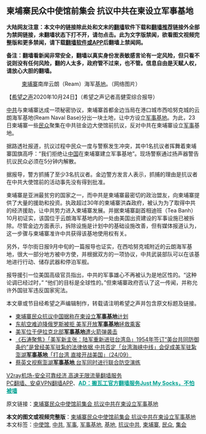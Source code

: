  <h2>柬埔寨民众中使馆前集会 抗议中共在柬设立军事基地</h2> <p class="notice"><b>大陆网友注意：本文中的链接除此处和文末的<a href="https://github.com/bannedbook/fanqiang" >翻墙</a>软件下载和<a href="https://github.com/killgcd/justmysocks/blob/master/README.md">翻墙推荐</a>链接外全部为禁网链接，未翻墙状态下打不开，请勿点击。此为文字版禁闻，欲看图文视频完整版和更多禁闻，请下载<a href="https://github.com/bannedbook/fanqiang">翻墙软件或APP</a>后翻墙上禁闻网。</p><p>备注：翻墙看新闻非常安全，翻墙以真实身份发表敏感言论有一定风险，但只看不说则没有任何风险，翻的人太多，政府管不过来，也不管。信息自由是天赋人权，请放心大胆的翻墙。</b></p>  <div class="entry"> <figure><figcaption><a href="https://www.bannedbook.org/bnews/tag/%e6%9f%ac%e5%9f%94%e5%af%a8/" class="st_tag internal_tag" rel="tag" title="标签 柬埔寨 下的日志">柬埔寨</a>南岸云朗（Ream）海军<a href="https://www.bannedbook.org/bnews/tag/%E5%9F%BA%E5%9C%B0/" class="st_tag internal_tag" rel="tag" title="标签 基地 下的日志">基地</a>。（网络图片）</figcaption></figure> <p>【<span class='wp_keywordlink_affiliate'><a href="https://www.soundofhope.org" title="希望之声" target="_blank">希望之声</a></span>2020年10月24日】（希望之声记者高健雯综合报导）</p> <p><a href="https://www.bannedbook.org/bnews/tag/%e4%b8%ad%e5%85%b1/" class="st_tag internal_tag" rel="tag" title="标签 中共 下的日志">中共</a>与柬埔寨达成一项秘密协议，柬埔寨首都金边当局在港口城市西哈努克城的云朗海军基地(Ream Naval Base)分出一块土地，让中方设立<a href="https://www.bannedbook.org/bnews/tag/%E5%86%9B%E4%BA%8B%E5%9F%BA%E5%9C%B0/" class="st_tag internal_tag" rel="tag" title="标签 军事基地 下的日志">军事基地</a>。为此，23日柬埔寨一些<a href="https://www.bannedbook.org/bnews/tag/%E6%B0%91%E4%BC%97/" class="st_tag internal_tag" rel="tag" title="标签 民众 下的日志">民众</a>聚集在中共驻金边大使馆前抗议，反对中共在柬埔寨设立<a href="https://www.bannedbook.org/bnews/tag/%E5%86%9B%E4%BA%8B/" class="st_tag internal_tag" rel="tag" title="标签 军事 下的日志">军事</a>基地。</p> <p>据路透社报道，抗议过程中民众一度与警察发生冲突，其中1名抗议者挥舞着柬埔寨国旗高呼：“我们拒绝让<span class='wp_keywordlink_affiliate'><a href="https://www.bannedbook.org/" title="中国" target="_blank">中国</a></span>在柬埔寨建立军事基地”。现场警察通过扬声器警告抗议民众必须在5分钟内解散。</p>  <p>据报导，警方抓捕了至少3名抗议者。金边警方发言人表示，抓捕的理由是抗议者在中共大使馆前的活动事先没有得到批准。</p> <p>柬埔寨是亚洲最贫穷的国家之一，而中共是柬埔寨最密切的政治盟友，向柬埔寨提供了大量的援助和投资。执政超过30年的柬埔寨洪森政府，被认为为了取得中共的经济援助，让中共势力进入柬埔寨发展。并据柬埔寨副首相迪班（Tea Banh）10月初证实，该国位于云朗海军基地内的一处由美国出资建设的军事设施已被拆除。尽管金边方面表示，拆除设施是计划中的基础设施改善，但有媒体报道认为，这一步骤与柬埔寨准许中共获得该基地使用权有关。</p> <p>另外，华尔街日报9月中旬的一篇报导也证实，在西哈努克城附近的云朗海军基地，很大一部分地方被中方使，并根据双方的一项协议，中共武装部队可以在该基地进行行动、储存武器和停泊军舰。</p>  <p>报导援引一位美国高级官员指出，中共的军事雄心不再被认为是地区性的。“这种论调已经过时，” “他们的目标是全球性的。”但柬埔寨政府否认了这一传闻，并称允许外国驻军违反国家宪法。 </p> <p>本文章或节目经希望之声编辑制作，转载请注明希望之声并包含原文标题及链接。</p> <ul class='op-related-articles' title='相关阅读'> <li><a href='https://www.bannedbook.org/bnews/headline/20201023/1419101.html' target='_blank'>柬埔寨民众抗议中国据称在柬设立<b>军事基地</b>计划</a></li> <li><a href='https://www.bannedbook.org/bnews/lifebaike/20201018/1415942.html' target='_blank'>东航空难迫降俄罗斯被拒 美军开放<b>军事基地</b>拯救乘客</a></li> <li><a href='https://www.bannedbook.org/bnews/baitai/20201001/1406252.html' target='_blank'>美军位于伊拉克北部<b>军事基地</b>遭火箭弹袭击</a></li> <li><a href='https://www.bannedbook.org/bnews/bannedvideo/20200925/1402624.html' target='_blank'>《石涛聚焦》「美军新主张：陆军重新进驻台湾岛」1954年签订“美台共同防御条约”是曾经美军驻紮的法律依据 中共否定「台湾海峡中线」会促成美军驻紮澎湖<b>军事基地</b>「打台湾 直接开战美国」（24/09）</a></li> <li><a href='https://www.bannedbook.org/bnews/headline/20200922/1401180.html' target='_blank'>蔡英文视察澎湖<b>军事基地</b> 台军同时进行联合防空演练</a></li> </ul> <p class="texttj"> <a href="https://www.bannedbook.org/forum23/topic22702.html" target="_blank">V2ray机场-安全可靠经济 高速无限流量翻墙服务</a><br/> <a href="https://github.com/bannedbook/fanqiang/wiki/%E7%A6%81%E9%97%BB%E7%BD%91%E5%AE%89%E5%8D%93%E7%BF%BB%E5%A2%99%E6%96%B0%E9%97%BBAPP" target="_blank">PC翻墙、安卓VPN翻墙APP</a>、<span onclick="window.open('https://github.com/killgcd/justmysocks/blob/master/README.md')" style="font-weight:bold;color:#00A191;cursor:pointer;text-decoration:underline;outline:none">AD：搬瓦工官方翻墙服务Just My Socks，不怕被墙</span></p><p>原文链接：<a class="src_link"  href="https://www.soundofhope.org/post/435424" target="_blank">柬埔寨民众中使馆前集会 抗议中共在柬设立军事基地</a></p> <a name='sharetosocial'></a>       <div><b>本文的图文或视频完整版</b>：<a href='https://www.bannedbook.org/bnews/comments/20201024/1419519.html'>柬埔寨民众中使馆前集会 抗议中共在柬设立军事基地</a></div>  </div><!--END ENTRY--> <div class="postfooter"> <div>本文标签：<a href="https://www.bannedbook.org/bnews/tag/%e4%b8%ad%e4%bd%bf%e9%a6%86/" rel="tag">中使馆</a>, <a href="https://www.bannedbook.org/bnews/tag/%e4%b8%ad%e5%85%b1/" rel="tag">中共</a>, <a href="https://www.bannedbook.org/bnews/tag/%E5%86%9B%E4%BA%8B/" rel="tag">军事</a>, <a href="https://www.bannedbook.org/bnews/tag/%E5%86%9B%E4%BA%8B%E5%9F%BA%E5%9C%B0/" rel="tag">军事基地</a>, <a href="https://www.bannedbook.org/bnews/tag/%E5%9F%BA%E5%9C%B0/" rel="tag">基地</a>, <a href="https://www.bannedbook.org/bnews/tag/%E6%8A%97%E8%AE%AE%E4%B8%AD%E5%85%B1/" rel="tag">抗议中共</a>, <a href="https://www.bannedbook.org/bnews/tag/%e6%9f%ac%e5%9f%94%e5%af%a8/" rel="tag">柬埔寨</a>, <a href="https://www.bannedbook.org/bnews/tag/%E6%B0%91%E4%BC%97/" rel="tag">民众</a>, <a href="https://www.bannedbook.org/bnews/tag/%E9%9B%86%E4%BC%9A/" rel="tag">集会</a></div>  </div><!--END POSTFOOTER--> 